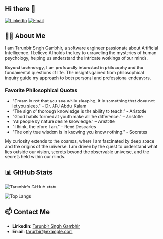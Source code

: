 ## Hi there 👋

[![LinkedIn](https://img.shields.io/badge/LinkedIn-Connect-blue)](https://www.linkedin.com/in/tarunbir-singh-gambhir/) [![Email](https://img.shields.io/badge/Email-Contact-red)](mailto:tarun0131@gmail.com)

## 👨‍💻 About Me

I am Tarunbir Singh Gambhir, a software engineer passionate about Artificial Intelligence. I believe AI holds the key to unraveling the mysteries of human psychology, helping us understand the intricate workings of our minds.

Beyond technology, I am profoundly interested in philosophy and the fundamental questions of life. The insights gained from philosophical inquiry guide my approach to both personal and professional endeavors.

### Favorite Philosophical Quotes
- "Dream is not that you see while sleeping, it is something that does not let you sleep." – Dr. APJ Abdul Kalam
- “The sign of thorough knowledge is the ability to teach.” – Aristotle
- “Good habits formed at youth make all the difference.” – Aristotle
- “All people by nature desire knowledge.” – Aristotle
- "I think, therefore I am." – René Descartes
- "The only true wisdom is in knowing you know nothing." – Socrates

My curiosity extends to the cosmos, where I am fascinated by deep space and the origins of the universe. I am driven by the quest to understand what lies outside our vision, secrets beyond the observable universe, and the secrets held within our minds.


## 📊 GitHub Stats

![Tarunbir's GitHub stats](https://github-readme-stats.vercel.app/api?username=gambiTarun&show_icons=true&theme=radical)

![Top Langs](https://github-readme-stats.vercel.app/api/top-langs/?username=gambiTarun&layout=compact&theme=radical)

## 📫 Contact Me

- **LinkedIn**: [Tarunbir Singh Gambhir](https://www.linkedin.com/in/tarunbir-singh-gambhir/)
- **Email**: [tarunbir@example.com](mailto:tarun0131@gmail.com)

